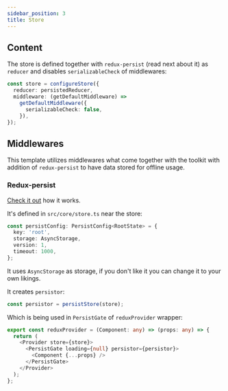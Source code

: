 ```yaml
---
sidebar_position: 3
title: Store
---
```


## Content

The store is defined together with `redux-persist` (read next about it) as `reducer` and disables `serializableCheck` of middlewares:

```typescript
const store = configureStore({
  reducer: persistedReducer,
  middleware: (getDefaultMiddleware) =>
    getDefaultMiddleware({
      serializableCheck: false,
    }),
});
```

## Middlewares

This template utilizes middlewares what come together with the toolkit with addition of `redux-persist` to have data stored for offline usage.

### Redux-persist

[Check it out](https://github.com/rt2zz/redux-persist) how it works.

It's defined in `src/core/store.ts` near the store:

```typescript
const persistConfig: PersistConfig<RootState> = {
  key: 'root',
  storage: AsyncStorage,
  version: 1,
  timeout: 1000,
};
```

It uses `AsyncStorage` as storage, if you don't like it you can change it to your own likings.

It creates `persistor`:

```typescript
const persistor = persistStore(store);
```

Which is being used in `PersistGate` of `reduxProvider` wrapper:

```typescript jsx
export const reduxProvider = (Component: any) => (props: any) => {
  return (
    <Provider store={store}>
      <PersistGate loading={null} persistor={persistor}>
        <Component {...props} />
      </PersistGate>
    </Provider>
  );
};
```
